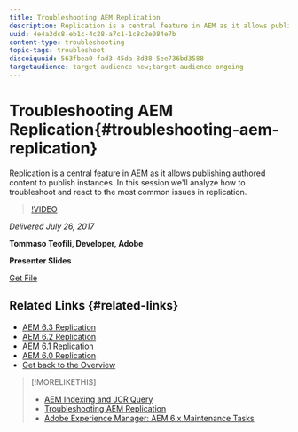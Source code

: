 ```yaml
---
title: Troubleshooting AEM Replication
description: Replication is a central feature in AEM as it allows publishing authored content to publish instances. In this session we'll analyze how to troubleshoot and react to the most common issues in replication.
uuid: 4e4a3dc8-eb1c-4c28-a7c1-1c8c2e084e7b
content-type: troubleshooting
topic-tags: troubleshoot
discoiquuid: 563fbea0-fad3-45da-8d38-5ee736bd3588
targetaudience: target-audience new;target-audience ongoing
---
```


# Troubleshooting AEM Replication{#troubleshooting-aem-replication}

Replication is a central feature in AEM as it allows publishing authored content to publish instances. In this session we'll analyze how to troubleshoot and react to the most common issues in replication.

>[!VIDEO](https://video.tv.adobe.com/v/19282/?quality=9)

*Delivered July 26, 2017*

**Tommaso Teofili, Developer, Adobe**

**Presenter Slides**

[Get File](assets/aem-gems-troubleshooting-aem-replication.pdf)

## Related Links {#related-links}

* [AEM 6.3 Replication](https://docs.adobe.com/docs/en/aem/6-3/deploy/configuring/replication.html)
* [AEM 6.2 Replication](https://docs.adobe.com/docs/en/aem/6-2/deploy/configuring/replication.html)
* [AEM 6.1 Replication](https://docs.adobe.com/docs/en/aem/6-1/deploy/configuring/replication.html)
* [AEM 6.0 Replication](https://docs.adobe.com/docs/en/aem/6-0/deploy/configuring/replication.html)
* [Get back to the Overview](https://helpx.adobe.com/experience-manager/kt/eseminars/gems/aem-index.html)

>[!MORELIKETHIS]
>
>* [AEM Indexing and JCR Query](aem-indexing-jcr-query.md)
>* [Troubleshooting AEM Replication](aem-troubleshooting-aem-replication.md)
>* [Adobe Experience Manager: AEM 6.x Maintenance Tasks](https://helpx.adobe.com/experience-manager/kt/eseminars/ccoo-aem-Aug-register.html)
